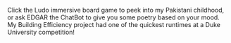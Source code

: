 Click the Ludo immersive board game to peek into my Pakistani childhood, or ask EDGAR the ChatBot to give you some poetry based on your mood. My Building Efficiency project had one of the quickest runtimes at a Duke University competition!

